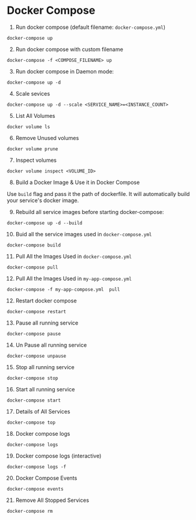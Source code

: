 # Docker Compose

1. Run docker compose (default filename: `docker-compose.yml`)

```
docker-compose up
```

2. Run docker compose with custom filename

```
docker-compose -f <COMPOSE_FILENAME> up
```

3. Run docker compose in Daemon mode:

```
docker-compose up -d
```

4. Scale sevices

```
docker-compose up -d --scale <SERVICE_NAME>=<INSTANCE_COUNT>
```

5. List All Volumes

```
docker volume ls
```

6. Remove Unused volumes

```
docker volume prune
```

7. Inspect volumes

```
docker volume inspect <VOLUME_ID>
```

8. Build a Docker Image & Use it in Docker Compose

Use `build` flag and pass it the path of dockerfile. It will automatically build your service's docker image.

9. Rebuild all service images before starting docker-compose:

```
docker-compose up -d --build
```

10. Buid all the service images used in `docker-compose.yml`


```
docker-compose build
```

11. Pull All the Images Used in `docker-compose.yml`

```
docker-compose pull
```

12. Pull All the Images Used in `my-app-compose.yml`

```
docker-compose -f my-app-compose.yml  pull
```

12. Restart docker compose

```
docker-compose restart
```

13. Pause all running service

```
docker-compose pause
```

14. Un Pause all running service

```
docker-compose unpause
```

15. Stop all running service

```
docker-compose stop
```

16. Start all running service

```
docker-compose start
```

17. Details of All Services

```
docker-compose top
```

18. Docker compose logs

```
docker-compose logs
```

19. Docker compose logs (interactive)

```
docker-compose logs -f
```

20. Docker Compose Events

```
docker-compose events
```

21. Remove All Stopped Services

```
docker-compose rm
```